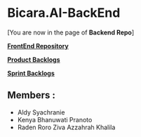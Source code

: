 # Bicara.AI-BackEnd

[You are now in the page of **Backend Repo**]

[**FrontEnd Repository**](https://github.com/b0ft/Bicara.AI-FrontEnd)

[**Product Backlogs**](https://b0ft.notion.site/b0ft/e39a399da64d4735b4841c51a492407a?v=50a7a88d966f40bbb90b0934a7503e08)

[**Sprint Backlogs**](https://b0ft.notion.site/b0ft/c389b2a9568c4419b87fca046d5e9ff3?v=3dc2e43a251145fbbe7866e6d9a54e72)

## Members :
- Aldy Syachranie
- Kenya Bhanuwati Pranoto
- Raden Roro Ziva Azzahrah Khalila
